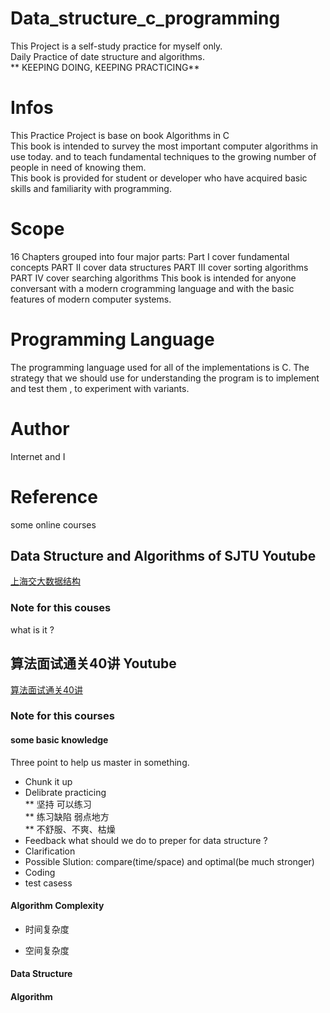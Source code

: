 # Data_structure_c_programming
This Project is a self-study practice for myself only.  
Daily Practice of date structure and algorithms.  
** KEEPING DOING, KEEPING PRACTICING**
# Infos
This Practice Project is base on book Algorithms in C  
This book is intended to survey the most important computer algorithms in use today. and to teach fundamental techniques to the growing number of people in need of knowing them.  
This book is provided for student or developer who have acquired basic skills and familiarity with programming.
# Scope
16 Chapters grouped into four major parts:
Part    I   cover fundamental concepts
PART    II  cover data structures
PART    III cover sorting algorithms 
PART    IV  cover searching algorithms
This book is intended for anyone conversant with a modern crogramming language and with the basic features of modern computer systems.
# Programming Language
The programming language used for all of the implementations is C. The strategy that we should use for understanding the program is to implement and test them , to experiment with variants.
# Author
Internet and I
# Reference
some online courses   
## Data Structure and Algorithms of SJTU Youtube
[上海交大数据结构](https://www.youtube.com/watch?v=v9MZPZiufYY&list=PLAlPKNKWOG72mXP945jhVFjHsqNQY6OvC)
### Note for this couses
what is it ?

## 算法面试通关40讲 Youtube
 [算法面试通关40讲](https://www.youtube.com/watch?v=DCi_MuwYTok&list=PL6yo_RjsTTYN26BJ0I6rZKjphNLlLwo77)
### Note for this courses

#### some basic knowledge
 Three point to help us master in something.
 * Chunk it up
 * Delibrate practicing  
    ** 坚持 可以练习  
    ** 练习缺陷 弱点地方  
    ** 不舒服、不爽、枯燥
 * Feedback
 what should we do to preper for data structure ?  
 * Clarification
 * Possible Slution: compare(time/space) and optimal(be much stronger)
 * Coding
 * test casess
 #### Algorithm Complexity
 * 时间复杂度  

 * 空间复杂度
 #### Data Structure

 #### Algorithm
 
